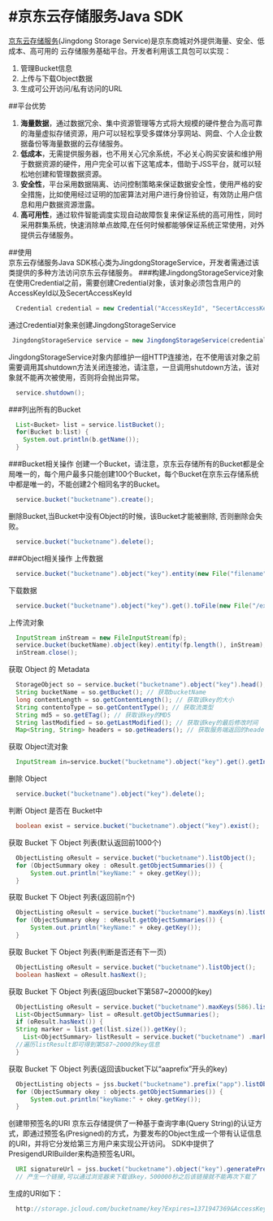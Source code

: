 #京东云存储服务Java SDK
============
  [京东云存储服务](http://www.jcloud.com/)(Jingdong Storage Service)是京东商城对外提供海量、安全、低成本、高可用的
  云存储服务基础平台。开发者利用该工具包可以实现：
  1. 管理Bucket信息
  2. 上传与下载Object数据
  3. 生成可公开访问/私有访问的URL
  
##平台优势
  1.  <b>海量数据</b>，通过数据冗余、集中资源管理等方式将大规模的硬件整合为高可靠的海量虚拟存储资源，用户可以轻松享受多媒体分享网站、网盘、个人企业数据备份等海量数据的云存储服务。
  2.  <b>低成本</b>，无需提供服务器，也不用关心冗余系统，不必关心购买安装和维护用于数据资源的硬件，用户完全可以省下这笔成本，借助于JSS平台，就可以轻松地创建和管理数据资源。
  3.  <b>安全性</b>，平台采用数据隔离、访问控制策略来保证数据安全性，使用严格的安全措施，比如使用经过证明的加密算法对用户进行身份验证，有效防止用户信息和用户数据资源泄露。
  4.  <b>高可用性</b>，通过软件智能调度实现自动故障恢复来保证系统的高可用性，同时采用群集系统，快速消除单点故障,在任何时候都能够保证系统正常使用，对外提供云存储服务。

##使用  
  京东云存储服务Java SDK核心类为JingdongStorageService，开发者需通过该类提供的多种方法访问京东云存储服务。
###构建JingdongStorageService对象
  在使用Credential之前，需要创建Credential对象，该对象必须包含用户的AccessKeyId以及SecertAccessKeyId
```java
  Credential credential = new Credential("AccessKeyId", "SecertAccessKeyId");
```
  通过Credential对象来创建JingdongStorageService
```java
 JingdongStorageService service = new JingdongStorageService(credential);
```
JingdongStorageService对象内部维护一组HTTP连接池，在不使用该对象之前需要调用其shutdown方法关闭连接池，请注意，一旦调用shutdown方法，该对象就不能再次被使用，否则将会抛出异常。
```java
  service.shutdown();
```
###列出所有的Bucket
```java
  List<Bucket> list = service.listBucket();
  for(Bucket b:list) {
  	System.out.println(b.getName());
  }
```
###Bucket相关操作
创建一个Bucket，请注意，京东云存储所有的Bucket都是全局唯一的，每个用户最多只能创建100个Bucket，每个Bucket在京东云存储系统中都是唯一的，不能创建2个相同名字的Bucket。
```java
  service.bucket("bucketname").create();
```
删除Bucket,当Bucket中没有Object的时候，该Bucket才能被删除, 否则删除会失败。
```java
  service.bucket("bucketname").delete();
```
###Object相关操作
上传数据
```java
  service.bucket("bucketname").object("key").entity(new File("filename")).put();
```

下载数据
```java
  service.bucket("bucketname").object("key").get().toFile(new File("/export/test.txt"));
```
上传流对象
```java
  InputStream inStream = new FileInputStream(fp);
  service.bucket(bucketName).object(key).entity(fp.length(), inStream);//必须指定流的长度
  inStream.close();
```
获取 Object 的 Metadata
```java
  StorageObject so = service.bucket("bucketname").object("key").head();
  String bucketName = so.getBucket(); // 获取bucketName
  long contentLength = so.getContentLength(); // 获取该key的大小
  String contentoType = so.getContentType(); // 获取流类型
  String md5 = so.getETag(); // 获取该key的MD5
  String lastModified = so.getLastModified(); // 获取该key的最后修改时间  
  Map<String, String> headers = so.getHeaders(); // 获取服务端返回的headers
```
获取 Object流对象
```java
  InputStream in=service.bucket("bucketname").object("key").get().getInputStream();//使用完成后，流需要手动关闭
```
删除 Object
```java
  service.bucket("bucketname").object("key").delete();
```
判断 Object 是否在 Bucket中
```java
  boolean exist = service.bucket("bucketname").object("key").exist();
```
获取 Bucket 下 Object 列表(默认返回前1000个)
```java
  ObjectListing oResult = service.bucket("bucketname").listObject();
  for (ObjectSummary okey : oResult.getObjectSummaries()) {
      System.out.println("keyName:" + okey.getKey());
  }
```
获取 Bucket 下 Object 列表(返回前n个)
```java
  ObjectListing oResult = service.bucket("bucketname").maxKeys(n).listObject();
  for (ObjectSummary okey : oResult.getObjectSummaries()) {
      System.out.println("keyName:" + okey.getKey());
  }
```
获取 Bucket 下 Object 列表(判断是否还有下一页)
```java
  ObjectListing oResult = service.bucket("bucketname").listObject();
  boolean hasNext = oResult.hasNext();
```
获取 Bucket 下 Object 列表(返回bucket下第587~20000的key)
```java
  ObjectListing oResult = service.bucket("bucketname").maxKeys(586).listObject();
  List<ObjectSummary> list = oResult.getObjectSummaries();
  if (oResult.hasNext()) {
  String marker = list.get(list.size()).getKey();
	List<ObjectSummary> listResult = service.bucket("bucketname") .marker(marker).maxKeys(20000 - 586).listObject().getObjectSummaries();
  //遍历listResult即可得到第587~2000的key信息
  }
```
获取 Bucket 下 Object 列表(返回该bucket下以“aaprefix”开头的key)
```java
  ObjectListing objects = jss.bucket("bucketname").prefix("app").listObject();
  for (ObjectSummary okey : objects.getObjectSummaries()) {
      System.out.println("keyName:" + okey.getKey());
  }
```
创建带预签名的URI
京东云存储提供了一种基于查询字串(Query String)的认证方式，即通过预签名(Presigned)的方式，为要发布的Object生成一个带有认证信息的URI，并将它分发给第三方用户来实现公开访问。
SDK中提供了PresigendURIBuilder来构造预签名URI。
```java
  URI signatureUrl = jss.bucket("bucketname").object("key").generatePresignedUrl(500000);
  // 产生一个链接,可以通过浏览器来下载该key，500000秒之后该链接就不能再次下载了
```
生成的URI如下：
```java
  http://storage.jcloud.com/bucketname/key?Expires=1371947369&AccessKey=dfa51215af4a47c086cbf77d1479c07d&Signature=F4vmVeqveYJwqCpuR8NZO6%2FIU7s%3D
```
